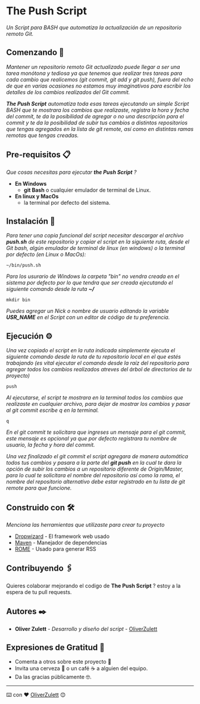 # The Push Script

_Un Script para BASH que automatiza la actualización de un repositorio remoto Git._

## Comenzando 🚀

_Mantener un repositorio remoto Git actualizado puede llegar a ser una tarea monótona y tediosa ya que tenemos que realizar tres tareas para cada cambio que realicemos (git commit, git add y git push), fuera del echo de que en varias ocasiones no estamos muy imaginativos para escribir los detalles de los cambios realizados del Git commit._

_**The Push Script** automatiza toda esas tareas ejecutando un simple Script BASH que te mostrara los cambios que realizaste, registra la hora y fecha del commit, te da la posibilidad de agregar o no una descripción para el commit y te da la posibilidad de subir tus cambios  a distintos repositorios que tengas agregados en la lista de git remote, así como en distintas ramas remotas que tengas creadas._


## Pre-requisitos 📋

_Que cosas necesitas para ejecutar **the Push Script** ?_

* **En Windows**
    * **git Bash** o cualquier emulador de terminal de Linux. 
* **En linux y MacOs**
  * la terminal por defecto del sistema.

## Instalación 🔧

_Para tener una copia funcional del script necesitar descargar el archivo **push.sh** de este repositorio y copiar el script en la siguiente ruta, desde el Git bash, algún emulador de terminal de linux (en windows) o la terminal por defecto (en Linux o MacOs):_

```
~/bin/push.sh
```

_Para los usurario de Windows la carpeta "bin" no vendra creada en el sistema por defecto por lo que tendra que ser creada ejecutando el siguiente comando desde la ruta **~/**_

```
mkdir bin
```

_Puedes agregar un Nick o nombre de usuario editando la variable **USR_NAME** en el Script con un editor de código de tu preferencia._

## Ejecución ⚙️

_Una vez copiado el script en la ruta indicada simplemente ejecuta el siguiente comando desde la ruta de tu repositorio local en el que estés trabajando (es vital ejecutar el comando desde la raíz del repositorio para agregar todos los cambios realizados atreves del árbol de directorios de tu proyecto)_

```
push
```

_Al ejecutarse, el script te mostrara en la terminal todos los cambios que realizaste en cualquier archivo, para dejar de mostrar los  cambios y pasar al git commit escribe q en la terminal._

```
q
```

_En el git commit te solicitara que ingreses un mensaje para el git commit, este mensaje es opcional ya que por defecto registrara tu  nombre de usuario, la fecha y hora del commit._

_Una vez finalizado el git commit el script agregara de manera automática todos tus cambios y pasara a la parte del **git push** en la cual te dara la opción de subir los cambios a un repositorio diferente de Origin/Master, para lo cual te solicitara el nombre del repositorio así como la rama, el nombre del repositorio alternativo debe estar registrado en tu lista de git remote para que funcione._

## Construido con 🛠️

_Menciona las herramientas que utilizaste para crear tu proyecto_

* [Dropwizard](http://www.dropwizard.io/1.0.2/docs/) - El framework web usado
* [Maven](https://maven.apache.org/) - Manejador de dependencias
* [ROME](https://rometools.github.io/rome/) - Usado para generar RSS

## Contribuyendo 🖇️

Quieres colaborar mejorando el codigo de **The Push Script** ? estoy a la espera de tu pull requests.

## Autores ✒️

* **Oliver Zulett** - *Desarrollo y diseño del script* - [OliverZulett](https://github.com/OliverZulett) 

## Expresiones de Gratitud 🎁

* Comenta a otros sobre este proyecto 📢
* Invita una cerveza 🍺 o un café ☕ a alguien del equipo. 
* Da las gracias públicamente 🤓.



---
⌨️ con ❤️ [OliverZulett](https://github.com/OliverZulett)  😊
